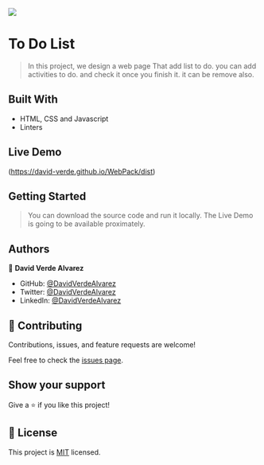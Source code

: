 ![](https://img.shields.io/badge/Microverse-blueviolet)

# To Do List

> In this project, we design a web page That add list to do. you can add activities to do. and check it once you finish it. it can be remove also.
## Built With

- HTML, CSS and Javascript
- Linters


## Live Demo

(https://david-verde.github.io/WebPack/dist)


## Getting Started

> You can download the source code and run it locally. The Live Demo is going to be available proximately.



## Authors



👤 **David Verde Alvarez**

- GitHub: [@DavidVerdeAlvarez](https://github.com/Unyielding1)
- Twitter: [@DavidVerdeAlvarez](https://twitter.com/UnyieldingOne)
- LinkedIn: [@DavidVerdeAlvarez](https://www.linkedin.com/in/david-verde-3349b114b/)




## 🤝 Contributing

Contributions, issues, and feature requests are welcome!

Feel free to check the [issues page](../../issues/).

## Show your support

Give a ⭐️ if you like this project!



## 📝 License

This project is [MIT](./MIT.md) licensed.
